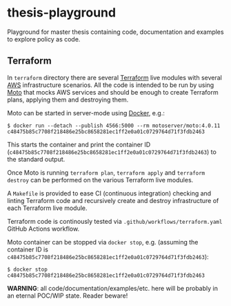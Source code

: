# thesis-playground

Playground for master thesis containing code, documentation and examples to
explore policy as code.


## Terraform

In `terraform` directory there are several
[Terraform](https://www.terraform.io/) live modules with several
[AWS](https://aws.amazon.com/) infrastructure scenarios. All the code
is intended to be run by using [Moto](https://github.com/spulec/moto)
that mocks AWS services and should be enough to create Terraform plans,
applying them and destroying them.

Moto can be started in server-mode using
[Docker](https://www.docker.com/), e.g.:

```
$ docker run --detach --publish 4566:5000 --rm motoserver/moto:4.0.11
c48475b85c7708f218486e25bc8658281ec1ff2e0a01c0729764d71f3fdb2463
```

This starts the container and print the container ID
(`c48475b85c7708f218486e25bc8658281ec1ff2e0a01c0729764d71f3fdb2463`) to
the standard output.

Once Moto is running `terraform plan`, `terraform apply` and `terraform
destroy` can be performed on the various Terraform live modules.

A `Makefile` is provided to ease CI (continuous integration) checking
and linting Terraform code and recursively create and destroy
infrastructure of each Terraform live module.

Terraform code is continously tested via
`.github/workflows/terraform.yaml` GitHub Actions workflow.

Moto container can be stopped via `docker stop`, e.g. (assuming the
container ID is
`c48475b85c7708f218486e25bc8658281ec1ff2e0a01c0729764d71f3fdb2463`):

```
$ docker stop c48475b85c7708f218486e25bc8658281ec1ff2e0a01c0729764d71f3fdb2463
```


**WARNING**: all code/documentation/examples/etc. here will be probably
in an eternal POC/WIP state. Reader beware!
